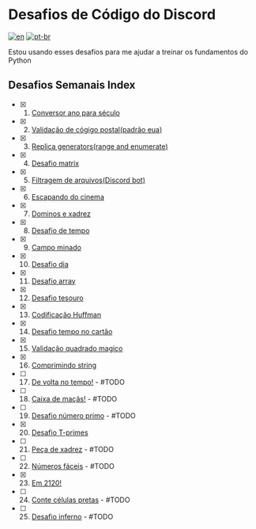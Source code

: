 # Desafios de Código do Discord
[![en](https://img.shields.io/badge/lang-en-red.svg)](README.md)
[![pt-br](https://img.shields.io/badge/lang-pt--br-green.svg)](README.pt-br.md)

Estou usando esses desafios para me ajudar a treinar os fundamentos do Python

## Desafios Semanais Index

- [x] 1. [Conversor ano para século](weekly-challenges/chall-001)
- [x] 2. [Validação de cógigo postal(padrão eua)](weekly-challenges/chall-002)
- [x] 3. [Replica generators(range and enumerate)](weekly-challenges/chall-003)
- [x] 4. [Desafio matrix](weekly-challenges/chall-004)
- [x] 5. [Filtragem de arquivos(Discord bot)](weekly-challenges/chall-005)
- [x] 6. [Escapando do cinema](weekly-challenges/chall-006)
- [x] 7. [Dominos e xadrez](weekly-challenges/chall-007)
- [x] 8. [Desafio de tempo](weekly-challenges/chall-008)
- [x] 9. [Campo minado](weekly-challenges/chall-009)
- [x] 10. [Desafio dia](weekly-challenges/chall-010)
- [x] 11. [Desafio array](weekly-challenges/chall-011)
- [x] 12. [Desafio tesouro](weekly-challenges/chall-012)
- [x] 13. [Codificação Huffman](weekly-challenges/chall-013)
- [x] 14. [Desafio tempo no cartão](weekly-challenges/chall-014)
- [x] 15. [Validação quadrado magico](weekly-challenges/chall-015)
- [x] 16. [Comprimindo string](weekly-challenges/chall-016)
- [ ] 17. [De volta no tempo!](weekly-challenges/chall-017) - #TODO
- [ ] 18. [Caixa de maçãs!](weekly-challenges/chall-018) - #TODO
- [ ] 19. [Desafio número primo](weekly-challenges/chall-019) - #TODO
- [x] 20. [Desafio T-primes](weekly-challenges/chall-020)
- [ ] 21. [Peça de xadrez](weekly-challenges/chall-021) - #TODO
- [ ] 22. [Números fáceis](weekly-challenges/chall-022) - #TODO
- [x] 23. [Em 2120!](weekly-challenges/chall-023)
- [ ] 24. [Conte células pretas](weekly-challenges/chall-024) - #TODO
- [ ] 25. [Desafio inferno](weekly-challenges/chall-025) - #TODO

